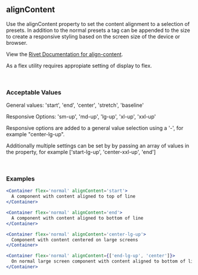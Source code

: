 ## alignContent

Use the alignContent property to set the content alignment to a selection of presets.  In addition to the normal presets a tag can be appended to the size to create a responsive styling based on the screen size of the device or browser.

View the [Rivet Documentation for align-content](https://rivet.iu.edu/utilities/flex/#align-content).

As a flex utility requires appropiate setting of display to flex.

<br/>

### Acceptable Values

General values: 'start', 'end', 'center', 'stretch', 'baseline'

Responsive Options: 'sm-up', 'md-up', 'lg-up', 'xl-up', 'xxl-up'

Responsive options are added to a general value selection using a '-', for example "center-lg-up".

Additionally multiple settings can be set by by passing an array of values in the property, for example ['start-lg-up', 'center-xxl-up', 'end']

<br/>

### Examples
```jsx
<Container flex='normal' alignContent='start'>
  A component with content aligned to top of line
</Container>

<Container flex='normal' alignContent='end'>
  A component with content aligned to bottom of line
</Container>

<Container flex='normal' alignContent='center-lg-up'>
  Component with content centered on large screens
</Container>

<Container flex='normal' alignContent={['end-lg-up', 'center']}>
  On normal large screen component with content aligned to bottom of line and centered on smaller screens.
</Container>
```
